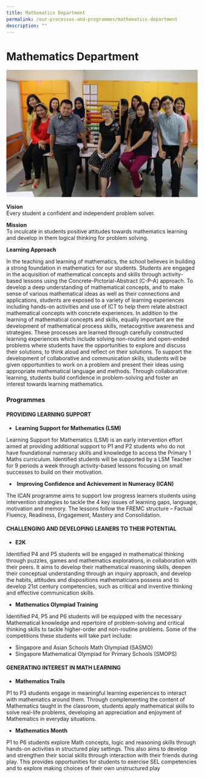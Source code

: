 ```yaml
---
title: Mathematics Department
permalink: /our-processes-and-programmes/mathematics-department
description: ""
---
```

# **Mathematics Department**

![](/images/IMG_3086.jpg)

**Vision**   
Every student a confident and independent problem solver.

**Mission**   
To inculcate in students positive attitudes towards mathematics learning and develop in them logical thinking for problem solving.  

**Learning Approach**

In the teaching and learning of mathematics, the school believes in building a strong foundation in mathematics for our students. Students are engaged in the acquisition of mathematical concepts and skills through activity-based lessons using the Concrete-Pictorial-Abstract (C-P-A) approach. To develop a deep understanding of mathematical concepts, and to make sense of various mathematical ideas as well as their connections and applications, students are exposed to a variety of learning experiences including hands-on activities and use of ICT to help them relate abstract mathematical concepts with concrete experiences. In addition to the learning of mathematical concepts and skills, equally important are the development of mathematical process skills, metacognitive awareness and strategies. These processes are learned through carefully constructed learning experiences which include solving non-routine and open-ended problems where students have the opportunities to explore and discuss their solutions, to think aloud and reflect on their solutions. To support the development of collaborative and communication skills, students will be given opportunities to work on a problem and present their ideas using appropriate mathematical language and methods. Through collaborative learning, students build confidence in problem-solving and foster an interest towards learning mathematics.

### Programmes

#### PROVIDING LEARNING SUPPORT

* **Learning Support for Mathematics (LSM)**

Learning Support for Mathematics (LSM) is an early intervention effort aimed at providing additional support to P1 and P2 students who do not have foundational numeracy skills and knowledge to access the Primary 1 Maths curriculum. Identified students will be supported by a LSM Teacher for 9 periods a week through activity-based lessons focusing on small successes to build on their motivation.

*  **Improving Confidence and Achievement in Numeracy (ICAN)**

The ICAN programme aims to support low progress learners students using intervention strategies to tackle the 4 key issues of learning gaps, language, motivation and memory. The lessons follow the FREMC structure – Factual Fluency, Readiness, Engagement, Mastery and Consolidation.

#### CHALLENGING AND DEVELOPING LEANERS TO THEIR POTENTIAL

* **E2K**

Identified P4 and P5 students will be engaged in mathematical thinking through puzzles, games and mathematics explorations, in collaboration with their peers. It aims to develop their mathematical reasoning skills, deepen their conceptual understanding through an inquiry approach, and develop the habits, attitudes and dispositions mathematicians possess and to develop 21st century competencies, such as critical and inventive thinking and effective communication skills.  
  

* **Mathematics Olympiad Training**

Identified P4, P5 and P6 students will be equipped with the necessary Mathematical knowledge and repertoire of problem-solving and critical thinking skills to tackle higher-order and non-routine problems. Some of the competitions these students will take part include:

* Singapore and Asian Schools Math Olympiad (SASMO)
* Singapore Mathematical Olympiad for Primary Schools (SMOPS)

#### GENERATING INTEREST IN MATH LEARNING

* **Mathematics Trails**

P1 to P3 students engage in meaningful learning experiences to interact with mathematics around them. Through complementing the content of Mathematics taught in the classroom, students apply mathematical skills to solve real-life problems, developing an appreciation and enjoyment of Mathematics in everyday situations.  
  

* **Mathematics Month**

P1 to P6 students explore Math concepts, logic and reasoning skills through hands-on activities in structured play settings. This also aims to develop and strengthen their social skills through interaction with their friends during play. This provides opportunities for students to exercise SEL competencies and to explore making choices of their own unstructured play